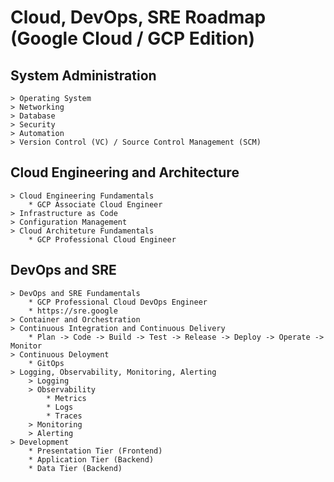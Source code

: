 # Cloud, DevOps, SRE Roadmap (Google Cloud / GCP Edition)

## System Administration
    > Operating System
    > Networking
    > Database
    > Security
    > Automation
    > Version Control (VC) / Source Control Management (SCM)

## Cloud Engineering and Architecture
    > Cloud Engineering Fundamentals
        * GCP Associate Cloud Engineer
    > Infrastructure as Code
    > Configuration Management
    > Cloud Architeture Fundamentals
        * GCP Professional Cloud Engineer

## DevOps and SRE
    > DevOps and SRE Fundamentals
        * GCP Professional Cloud DevOps Engineer
        * https://sre.google
    > Container and Orchestration
    > Continuous Integration and Continuous Delivery
        * Plan -> Code -> Build -> Test -> Release -> Deploy -> Operate -> Monitor
    > Continuous Deloyment
        * GitOps
    > Logging, Observability, Monitoring, Alerting
        > Logging
        > Observability
            * Metrics
            * Logs
            * Traces
        > Monitoring
        > Alerting
    > Development
        * Presentation Tier (Frontend)
        * Application Tier (Backend)
        * Data Tier (Backend)